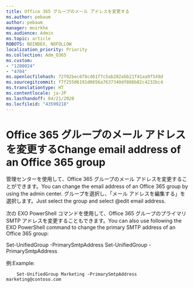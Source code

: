 ```yaml
---
title: Office 365 グループのメール アドレスを変更する
ms.author: pebaum
author: pebaum
manager: mnirkhe
ms.audience: Admin
ms.topic: article
ROBOTS: NOINDEX, NOFOLLOW
localization_priority: Priority
ms.collection: Adm_O365
ms.custom:
- "1200024"
- "4704"
ms.openlocfilehash: 72f02bec6f8cd61f7c5ab202abb21f41aa9f549d
ms.sourcegitcommit: f7f25506191d0656a7637340df806b82c4232bc4
ms.translationtype: HT
ms.contentlocale: ja-JP
ms.lasthandoff: 04/21/2020
ms.locfileid: "43599218"
---
```

# <a name="change-email-address-of-an-office-365-group"></a><span data-ttu-id="1c37e-102">Office 365 グループのメール アドレスを変更する</span><span class="sxs-lookup"><span data-stu-id="1c37e-102">Change email address of an Office 365 group</span></span>

<span data-ttu-id="1c37e-103">管理センターを使用して、Office 365 グループのメール アドレスを変更することができます。</span><span class="sxs-lookup"><span data-stu-id="1c37e-103">You can change the email address of an Office 365 group by using the admin center.</span></span> <span data-ttu-id="1c37e-104">グループを選択し、「メール アドレスを編集する」を選択します。</span><span class="sxs-lookup"><span data-stu-id="1c37e-104">Just select the group and select @edit email address.</span></span>

<span data-ttu-id="1c37e-105">次の EXO PowerShell コマンドを使用して、Office 365 グループのプライマリ SMTP アドレスを変更することもできます。</span><span class="sxs-lookup"><span data-stu-id="1c37e-105">You can also use following the EXO PowerShell command to change the primary SMTP address of an Office 365 group:</span></span>

<span data-ttu-id="1c37e-106">Set-UnifiedGroup <Group Name> -PrimarySmtpAddress <new SMTP Address></span><span class="sxs-lookup"><span data-stu-id="1c37e-106">Set-UnifiedGroup <Group Name> -PrimarySmtpAddress <new SMTP Address></span></span>

<span data-ttu-id="1c37e-107">例:</span><span class="sxs-lookup"><span data-stu-id="1c37e-107">Example:</span></span>

```
    Set-UnifiedGroup Marketing -PrimarySmtpAddress marketing@contoso.com
```
